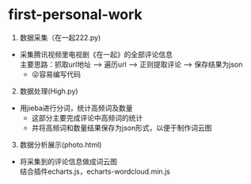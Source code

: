 # first-personal-work
1. 数据采集（在一起222.py)  
* 采集腾讯视频里电视剧《在一起》的全部评论信息   
主要思路：抓取url地址 --> 遍历url --> 正则提取评论 --> 保存结果为json  
  * 😜容易编写代码  
  
2. 数据处理(High.py)  
* 用jieba进行分词，统计高频词及数量  
  * 这部分主要完成评论中高频词的统计
  * 并将高频词和数量结果保存为json形式，以便于制作词云图  
 
3. 数据分析展示(photo.html)  
* 将采集到的评论信息做成词云图  
结合插件echarts.js，echarts-wordcloud.min.js
